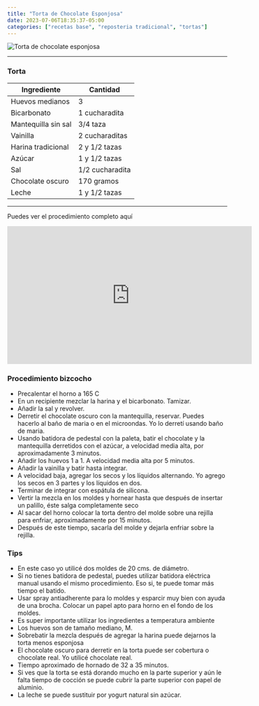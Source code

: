```yaml
---
title: "Torta de Chocolate Esponjosa"
date: 2023-07-06T18:35:37-05:00
categories: ["recetas base", "reposteria tradicional", "tortas"]
---
```

![Torta de chocolate esponjosa](../../images/torta_chocolate_esponjosa.jpg)
___
### Torta

| Ingrediente | Cantidad |
| ----------- | ----------- |
| Huevos medianos | 3 |
| Bicarbonato | 1 cucharadita |
| Mantequilla sin sal | 3/4 taza |
| Vainilla | 2 cucharaditas |
| Harina tradicional| 2 y 1/2 tazas |
| Azúcar | 1 y 1/2 tazas |
| Sal | 1/2 cucharadita |
| Chocolate oscuro| 170 gramos |
| Leche | 1 y 1/2 tazas |
___

Puedes ver el procedimiento completo aquí
<iframe width="560" height="315" src="https://www.youtube.com/embed/D0R1q6vrgUE" title="YouTube video player" frameborder="0" allow="accelerometer; autoplay; clipboard-write; encrypted-media; gyroscope; picture-in-picture; web-share" allowfullscreen></iframe>

### Procedimiento bizcocho
- Precalentar el horno a 165 C
- En un recipiente mezclar la harina y el bicarbonato. Tamizar.
- Añadir la sal y revolver.
- Derretir el chocolate oscuro con la mantequilla, reservar. Puedes hacerlo al baño de maria o en el microondas. Yo lo derretí usando baño de maria.
- Usando batidora de pedestal con la paleta, batir el chocolate y la mantequilla derretidos con el azúcar, a velocidad media alta, por aproximadamente 3 minutos.
- Añadir los huevos 1 a 1. A velocidad media alta por 5 minutos.
- Añadir la vainilla y batir hasta integrar.
- A velocidad baja, agregar los secos y los líquidos alternando. Yo agrego los secos en 3 partes y los líquidos en dos.
- Terminar de integrar con espátula de silicona.
- Vertir la mezcla en los moldes y hornear hasta que después de insertar un palillo, éste salga completamente seco
- Al sacar del horno colocar la torta dentro del molde sobre una rejilla para enfriar, aproximadamente por 15 minutos.
- Después de este tiempo, sacarla del molde y dejarla enfriar sobre la rejilla.


### Tips
- En este caso yo utilicé dos moldes de 20 cms. de diámetro.
- Si no tienes batidora de pedestal, puedes utilizar batidora eléctrica manual usando el mismo procedimiento. Eso si, te puede tomar más tiempo el batido.
- Usar spray antiadherente para lo moldes y esparcir muy bien con ayuda de una brocha. Colocar un papel apto para horno en el fondo de los moldes.
- Es super importante utilizar los ingredientes a temperatura ambiente
- Los huevos son de tamaño mediano, M.
- Sobrebatir la mezcla después de agregar la harina puede dejarnos la torta menos esponjosa 
- El chocolate oscuro para derretir en la torta puede ser cobertura o chocolate real. Yo utilicé chocolate real.
- Tiempo aproximado de hornado de 32 a 35 minutos.
- Si ves que la torta se está dorando mucho en la parte superior y aún le falta tiempo de cocción se puede cubrir la parte superior con papel de aluminio.
- La leche se puede sustituir por yogurt natural sin azúcar.


